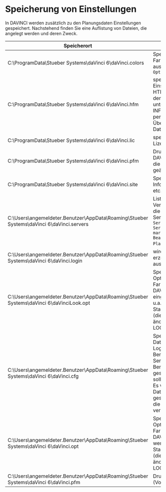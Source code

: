 # Speicherung von Einstellungen

In DAVINCI werden zusätzlich zu den Planungsdaten Einstellungen gespeichert. Nachstehend finden Sie eine Auflistung von Dateien, die angelegt werden und deren Zweck.

Speicherort|Funktion
--|--
C:\ProgramData\Stueber Systems\daVinci 6\daVinci.colors| Speichert die Farbeinstellungen aus `DAVINCI > Plan > Optionen > Farben`
C:\ProgramData\Stueber Systems\daVinci 6\daVinci.hfm| speichert Einstellungen für den HTML-Export oder den nicht mehr unterstützten INFOSERVER-Export per HTML (aktueller Übertrag per json-Daten)
C:\ProgramData\Stueber Systems\daVinci 6\daVinci.lic| speichert die Lizenzdaten
C:\ProgramData\Stueber Systems\daVinci 6\daVinci.pfm| Druckformate für DAVINCI (speichert die durch den Nutzer geänderte Version)
C:\ProgramData\Stueber Systems\daVinci 6\daVinci.site| Speichert die Site-Infos (Bundesland etc.)
C:\Users\angemeldeter.Benutzer\AppData\Roaming\Stueber Systems\daVinci 6\daVinci.servers| Liste der Server-Verbindungen und die opt. Startdatei im Servermodus (`Plan > Server verwalten > Serververbindung markieren > Bearbeiten > Plandatei`)
C:\Users\angemeldeter.Benutzer\AppData\Roaming\Stueber Systems\daVinci 6\daVinci.login| wird nicht mehr erzeugt oder ausgewertet
C:\Users\angemeldeter.Benutzer\AppData\Roaming\Stueber Systems\daVinci 6\daVinciLook.opt|Speichert alle Optionen (außer Farben), die über DAVINCI LOOK eingegeben werden, u.a. den Startbenutzeraccount (dieser Wert ist änderbar durch LOOK oder DAVINCI)
C:\Users\angemeldeter.Benutzer\AppData\Roaming\Stueber Systems\daVinci 6\daVinci.cfg|  Speicherung der Daten vom letzten Login: Benutzername, Servername, ob der Benutzername gespeichert werden soll<br/>Es werden noch mehr Daten in der Datei gespeichert, aber nur die vorstehenden verwendet.
C:\Users\angemeldeter.Benutzer\AppData\Roaming\Stueber Systems\daVinci 6\daVinci.opt|Speichert alle Optionen (außer Farben), die über DAVINCI eingegeben werden, u.a. den Startbenutzeraccount (dieser Wert ist änderbar durch LOOK oder DAVINCI)
C:\Users\angemeldeter.Benutzer\AppData\Roaming\Stueber Systems\daVinci 6\daVinci.pfm| Druckformatedatei (Vorlagedatei)
